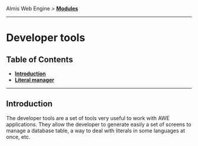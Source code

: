 Almis Web Engine > **[Modules](modules.md#developer-module)**

---

# **Developer tools**

## Table of Contents

* **[Introduction](#introduction)**
* **[Literal manager](literal-manager.md)**

---

## Introduction

The developer tools are a set of tools very useful to work with AWE applications. They allow the developer to generate easily a set of screens to manage a database table, a way to deal with literals in some languages at once, etc.